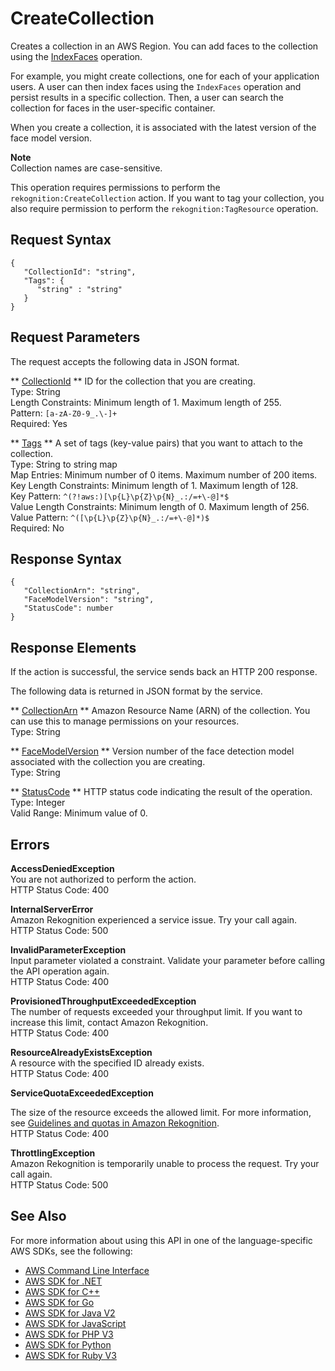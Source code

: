 # CreateCollection<a name="API_CreateCollection"></a>

Creates a collection in an AWS Region\. You can add faces to the collection using the [IndexFaces](API_IndexFaces.md) operation\. 

For example, you might create collections, one for each of your application users\. A user can then index faces using the `IndexFaces` operation and persist results in a specific collection\. Then, a user can search the collection for faces in the user\-specific container\. 

When you create a collection, it is associated with the latest version of the face model version\.

**Note**  
Collection names are case\-sensitive\.

This operation requires permissions to perform the `rekognition:CreateCollection` action\. If you want to tag your collection, you also require permission to perform the `rekognition:TagResource` operation\.

## Request Syntax<a name="API_CreateCollection_RequestSyntax"></a>

```
{
   "CollectionId": "string",
   "Tags": { 
      "string" : "string" 
   }
}
```

## Request Parameters<a name="API_CreateCollection_RequestParameters"></a>

The request accepts the following data in JSON format\.

 ** [CollectionId](#API_CreateCollection_RequestSyntax) **   <a name="rekognition-CreateCollection-request-CollectionId"></a>
ID for the collection that you are creating\.  
Type: String  
Length Constraints: Minimum length of 1\. Maximum length of 255\.  
Pattern: `[a-zA-Z0-9_.\-]+`   
Required: Yes

 ** [Tags](#API_CreateCollection_RequestSyntax) **   <a name="rekognition-CreateCollection-request-Tags"></a>
 A set of tags \(key\-value pairs\) that you want to attach to the collection\.   
Type: String to string map  
Map Entries: Minimum number of 0 items\. Maximum number of 200 items\.  
Key Length Constraints: Minimum length of 1\. Maximum length of 128\.  
Key Pattern: `^(?!aws:)[\p{L}\p{Z}\p{N}_.:/=+\-@]*$`   
Value Length Constraints: Minimum length of 0\. Maximum length of 256\.  
Value Pattern: `^([\p{L}\p{Z}\p{N}_.:/=+\-@]*)$`   
Required: No

## Response Syntax<a name="API_CreateCollection_ResponseSyntax"></a>

```
{
   "CollectionArn": "string",
   "FaceModelVersion": "string",
   "StatusCode": number
}
```

## Response Elements<a name="API_CreateCollection_ResponseElements"></a>

If the action is successful, the service sends back an HTTP 200 response\.

The following data is returned in JSON format by the service\.

 ** [CollectionArn](#API_CreateCollection_ResponseSyntax) **   <a name="rekognition-CreateCollection-response-CollectionArn"></a>
Amazon Resource Name \(ARN\) of the collection\. You can use this to manage permissions on your resources\.   
Type: String

 ** [FaceModelVersion](#API_CreateCollection_ResponseSyntax) **   <a name="rekognition-CreateCollection-response-FaceModelVersion"></a>
Version number of the face detection model associated with the collection you are creating\.  
Type: String

 ** [StatusCode](#API_CreateCollection_ResponseSyntax) **   <a name="rekognition-CreateCollection-response-StatusCode"></a>
HTTP status code indicating the result of the operation\.  
Type: Integer  
Valid Range: Minimum value of 0\.

## Errors<a name="API_CreateCollection_Errors"></a>

 **AccessDeniedException**   
You are not authorized to perform the action\.  
HTTP Status Code: 400

 **InternalServerError**   
Amazon Rekognition experienced a service issue\. Try your call again\.  
HTTP Status Code: 500

 **InvalidParameterException**   
Input parameter violated a constraint\. Validate your parameter before calling the API operation again\.  
HTTP Status Code: 400

 **ProvisionedThroughputExceededException**   
The number of requests exceeded your throughput limit\. If you want to increase this limit, contact Amazon Rekognition\.  
HTTP Status Code: 400

 **ResourceAlreadyExistsException**   
A resource with the specified ID already exists\.  
HTTP Status Code: 400

 **ServiceQuotaExceededException**   
  
The size of the resource exceeds the allowed limit\. For more information, see [Guidelines and quotas in Amazon Rekognition](limits.md)\.   
HTTP Status Code: 400

 **ThrottlingException**   
Amazon Rekognition is temporarily unable to process the request\. Try your call again\.  
HTTP Status Code: 500

## See Also<a name="API_CreateCollection_SeeAlso"></a>

For more information about using this API in one of the language\-specific AWS SDKs, see the following:
+  [AWS Command Line Interface](https://docs.aws.amazon.com/goto/aws-cli/rekognition-2016-06-27/CreateCollection) 
+  [AWS SDK for \.NET](https://docs.aws.amazon.com/goto/DotNetSDKV3/rekognition-2016-06-27/CreateCollection) 
+  [AWS SDK for C\+\+](https://docs.aws.amazon.com/goto/SdkForCpp/rekognition-2016-06-27/CreateCollection) 
+  [AWS SDK for Go](https://docs.aws.amazon.com/goto/SdkForGoV1/rekognition-2016-06-27/CreateCollection) 
+  [AWS SDK for Java V2](https://docs.aws.amazon.com/goto/SdkForJavaV2/rekognition-2016-06-27/CreateCollection) 
+  [AWS SDK for JavaScript](https://docs.aws.amazon.com/goto/AWSJavaScriptSDK/rekognition-2016-06-27/CreateCollection) 
+  [AWS SDK for PHP V3](https://docs.aws.amazon.com/goto/SdkForPHPV3/rekognition-2016-06-27/CreateCollection) 
+  [AWS SDK for Python](https://docs.aws.amazon.com/goto/boto3/rekognition-2016-06-27/CreateCollection) 
+  [AWS SDK for Ruby V3](https://docs.aws.amazon.com/goto/SdkForRubyV3/rekognition-2016-06-27/CreateCollection) 